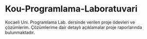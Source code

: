 # Kou-Programlama-Laboratuvari
Kocaeli Uni. Programlama Lab. dersinde verilen proje ödevleri ve çözümlerim.
Çözümlerime dair detaylı açıklamalar proje raporlarında bulunmaktadır.
